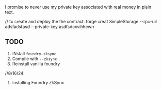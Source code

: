 I promise to never use my private key associated with real money in plain text.

// to create and deploy the the contract: forge creat SimpleStorage --rpc-url adsfadsfasd --private-key asdfsdcxvihhewn

## TODO
1. INstall `foundry-zksync`
2. Compile with `--zksync`
3. Reinstall vanilla foundry

//8/16/24
1. Installing Foundry ZkSync